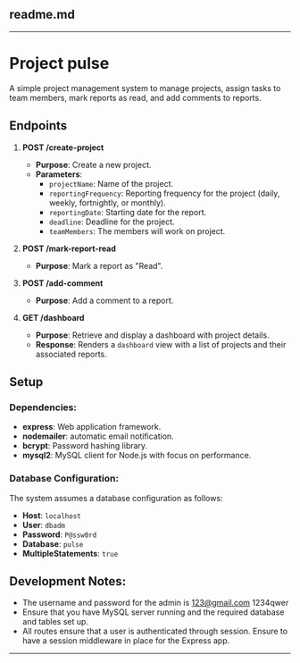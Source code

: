 ## readme.md

---

# Project pulse

A simple project management system to manage projects, assign tasks to team members, mark reports as read, and add comments to reports.

## Endpoints

1. **POST /create-project**
    - **Purpose**: Create a new project.
    - **Parameters**: 
      - `projectName`: Name of the project.
      - `reportingFrequency`: Reporting frequency for the project (daily, weekly, fortnightly, or monthly).
      - `reportingDate`: Starting date for the report.
      - `deadline`: Deadline for the project.
      - `teamMembers`: The members will work on project.
    

2. **POST /mark-report-read**
    - **Purpose**: Mark a report as "Read".


3. **POST /add-comment**
    - **Purpose**: Add a comment to a report.

4. **GET /dashboard**
    - **Purpose**: Retrieve and display a dashboard with project details.
    - **Response**: Renders a `dashboard` view with a list of projects and their associated reports.

## Setup

### Dependencies:

- **express**: Web application framework.
- **nodemailer**: automatic email notification.
- **bcrypt**: Password hashing library.
- **mysql2**: MySQL client for Node.js with focus on performance.

### Database Configuration:

The system assumes a database configuration as follows:

- **Host**: `localhost`
- **User**: `dbadm`
- **Password**: `P@ssw0rd`
- **Database**: `pulse`
- **MultipleStatements**: `true`

## Development Notes:
- The username and password for the admin is 
123@gmail.com
1234qwer
- Ensure that you have MySQL server running and the required database and tables set up.
- All routes ensure that a user is authenticated through session. Ensure to have a session middleware in place for the Express app.
---

